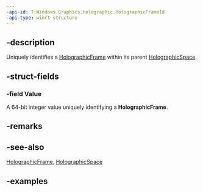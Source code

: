 ```yaml
---
-api-id: T:Windows.Graphics.Holographic.HolographicFrameId
-api-type: winrt structure
---
```


## -description

Uniquely identifies a [HolographicFrame](holographicframe.md) within its parent [HolographicSpace](holographicspace.md).

## -struct-fields

### -field Value

A 64-bit integer value uniquely identifying a **HolographicFrame**.

## -remarks

## -see-also

[HolographicFrame](holographicframe.md), [HolographicSpace](holographicspace.md)

## -examples

